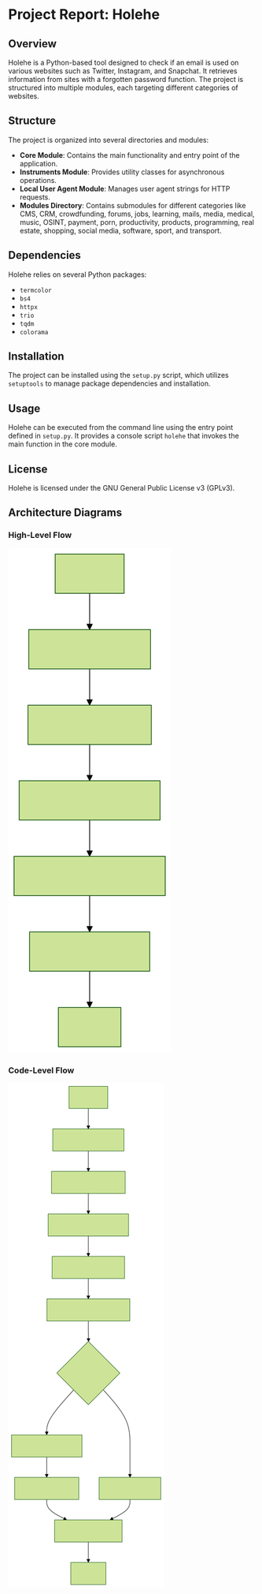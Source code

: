 # Project Report: Holehe

## Overview
Holehe is a Python-based tool designed to check if an email is used on various websites such as Twitter, Instagram, and Snapchat. It retrieves information from sites with a forgotten password function. The project is structured into multiple modules, each targeting different categories of websites.

## Structure
The project is organized into several directories and modules:
- **Core Module**: Contains the main functionality and entry point of the application.
- **Instruments Module**: Provides utility classes for asynchronous operations.
- **Local User Agent Module**: Manages user agent strings for HTTP requests.
- **Modules Directory**: Contains submodules for different categories like CMS, CRM, crowdfunding, forums, jobs, learning, mails, media, medical, music, OSINT, payment, porn, productivity, products, programming, real estate, shopping, social media, software, sport, and transport.

## Dependencies
Holehe relies on several Python packages:
- `termcolor`
- `bs4`
- `httpx`
- `trio`
- `tqdm`
- `colorama`

## Installation
The project can be installed using the `setup.py` script, which utilizes `setuptools` to manage package dependencies and installation.

## Usage
Holehe can be executed from the command line using the entry point defined in `setup.py`. It provides a console script `holehe` that invokes the main function in the core module.

## License
Holehe is licensed under the GNU General Public License v3 (GPLv3).

## Architecture Diagrams
### High-Level Flow
![](outputs\high_level_flowchart.svg)

### Code-Level Flow
![](outputs\code_level_flowchart.svg)